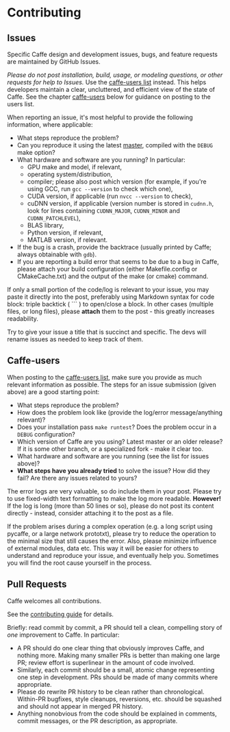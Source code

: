 # Contributing

## Issues

Specific Caffe design and development issues, bugs, and feature requests are maintained by GitHub Issues.

*Please do not post installation, build, usage, or modeling questions, or other requests for help to Issues.*
Use the [caffe-users list](https://groups.google.com/forum/#!forum/caffe-users) instead.
This helps developers maintain a clear, uncluttered, and efficient view of the state of Caffe.
See the chapter [caffe-users](#caffe-users) below for guidance on posting to the users list.

When reporting an issue, it's most helpful to provide the following information, where applicable:
* What steps reproduce the problem?
* Can you reproduce it using the latest [master](https://github.com/BVLC/caffe/tree/master), compiled with the `DEBUG` make option?
* What hardware and software are you running? In particular:
	* GPU make and model, if relevant,
	* operating system/distribution,
	* compiler; please also post which version (for example, if you're using GCC, run `gcc --version` to check which one),
	* CUDA version, if applicable (run `nvcc --version` to check),
	* cuDNN version, if applicable (version number is stored in `cudnn.h`, look for lines containing `CUDNN_MAJOR`, `CUDNN_MINOR` and `CUDNN_PATCHLEVEL`),
	* BLAS library,
	* Python version, if relevant,
	* MATLAB version, if relevant.
* If the bug is a crash, provide the backtrace (usually printed by Caffe; always obtainable with `gdb`).
* If you are reporting a build error that seems to be due to a bug in Caffe, please attach your build configuration (either Makefile.config or CMakeCache.txt) and the output of the make (or cmake) command.

If only a small portion of the code/log is relevant to your issue, you may paste it directly into the post, preferably using Markdown syntax for code block: triple backtick ( \`\`\` ) to open/close a block.
In other cases (multiple files, or long files), please **attach** them to the post - this greatly increases readability.

Try to give your issue a title that is succinct and specific. The devs will rename issues as needed to keep track of them.

## Caffe-users

When posting to the [caffe-users list](https://groups.google.com/forum/#!forum/caffe-users), make sure you provide as much relevant information as possible.
The steps for an issue submission (given above) are a good starting point:
* What steps reproduce the problem?
* How does the problem look like (provide the log/error message/anything relevant)?
* Does your installation pass `make runtest`? Does the problem occur in a `DEBUG` configuration?
* Which version of Caffe are you using? Latest master or an older release? If it is some other branch, or a specialized fork - make it clear too.
* What hardware and software are you running (see the list for issues above)?
* **What steps have you already tried** to solve the issue? How did they fail? Are there any issues related to yours?

The error logs are very valuable, so do include them in your post.
Please try to use fixed-width text formatting to make the log more readable.
**However!** If the log is long (more than 50 lines or so), please do not post its content directly - instead, consider attaching it to the post as a file.

If the problem arises during a complex operation (e.g. a long script using pycaffe, or a large network prototxt), please try to reduce the operation to the minimal size that still causes the error.
Also, please minimize influence of external modules, data etc.
This way it will be easier for others to understand and reproduce your issue, and eventually help you.
Sometimes you will find the root cause yourself in the process.

## Pull Requests

Caffe welcomes all contributions.

See the [contributing guide](http://caffe.berkeleyvision.org/development.html) for details.

Briefly: read commit by commit, a PR should tell a clean, compelling story of _one_ improvement to Caffe. In particular:

* A PR should do one clear thing that obviously improves Caffe, and nothing more. Making many smaller PRs is better than making one large PR; review effort is superlinear in the amount of code involved.
* Similarly, each commit should be a small, atomic change representing one step in development. PRs should be made of many commits where appropriate.
* Please do rewrite PR history to be clean rather than chronological. Within-PR bugfixes, style cleanups, reversions, etc. should be squashed and should not appear in merged PR history.
* Anything nonobvious from the code should be explained in comments, commit messages, or the PR description, as appropriate.
